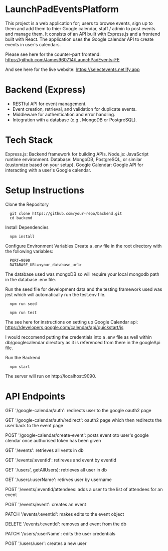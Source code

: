# LaunchPadEventsPlatform

This project is a web application for; users to browse events, sign up to them and add them to thier Google calendar, staff / admin to post events and manage them. It consists of an API built with Express.js and a frontend built with React. The application uses the Google calendar API to create events in user's calendars.

Please see here for the counter-part frontend: https://github.com/James960714/LaunchPadEvents-FE

And see here for the live website: https://selectevents.netlify.app

# Backend (Express)
- RESTful API for event management.
- Event creation, retrieval, and validation for duplicate events.
- Middleware for authentication and error handling.
- Integration with a database (e.g., MongoDB or PostgreSQL).


# Tech Stack
Express.js: Backend framework for building APIs.
Node.js: JavaScript runtime environment.
Database: MongoDB, PostgreSQL, or similar (customize based on your setup).
Google Calendar: Google API for interacting with a user's Google calendar.

# Setup Instructions

Clone the Repository

      git clone https://github.com/your-repo/backend.git
      cd backend
Install Dependencies

      npm install

Configure Environment Variables Create a .env file in the root directory with the following variables:

      PORT=9090
      DATABASE_URL=<your_database_url>

The database used was mongoDB so will require your local mongodb path in the database .env file.

Run the seed file for development data and the testing framework used was jest which will automatically run the test.env file. 
     
      npm run seed
      
      npm run test

The see here for instructions on setting up Google Calendar api: https://developers.google.com/calendar/api/quickstart/js

I would reccomend putting the credentials into a .env file as well within db/googlecalendar directory as it is referenced from there in the googleApi file. 


Run the Backend

      npm start

The server will run on http://localhost:9090.

# API Endpoints

GET    '/google-calendar/auth': redirects user to the google oauth2 page

GET    '/google-calendar/auth/redirect': oauth2 page which then redirects the user back to the event page

POST   '/google-calendar/create-event': posts event oto user's google clendar once authorised token has been given

GET    '/events': retrieves all vents in db

GET    '/events/:eventId': retireves and event by eventId

GET    '/users', getAllUsers): retrieves all user in db

GET    '/users/:userName': retirves user by username

POST   '/events/:eventId/attendees: adds a user to the list of attendees for an event

POST   '/events/event': creates an event

PATCH  '/events/:eventId': makes edits to the event object

DELETE '/events/:eventId': removes and event from the db

PATCH  '/users/:userName': edits the user credentials

POST   '/users/user': creates a new user


